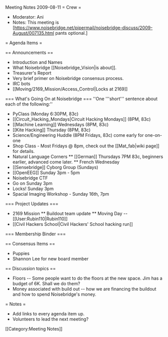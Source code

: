 Meeting Notes 2009-08-11 
 = Crew =
* Moderator: Ani
* Notes: This meeting is [https://www.noisebridge.net/pipermail/noisebridge-discuss/2009-August/007135.html pants optional.]

= Agenda Items =

== Announcements ==
* Introduction and Names
* What Noisebridge [[Noisebridge_Vision|is about]].
* Treasurer's Report
* Very brief primer on Noisebridge consensus process.
* IRC bots
* [[Moving/2169_Mission/Access_Control|Locks at 2169]]

=== What's Going On at Noisebridge ===
''One '''short''' sentence about each of the following:''
* PyClass (Monday 6:30PM, 83c)
* [[Circuit_Hacking_Mondays|Circuit Hacking Mondays]] (8PM, 83c)
* [[Machine Learning]] Wednesdays (8PM, 83c)
* [[Kite Hacking]] Thursday (8PM, 83c)
* Science/Engineering Huddle (8PM Fridays, 83c) come early for one-on-one
* Shop Class - Most Fridays @ 8pm, check out the [[Mat_fab|wiki page]] for details.
* Natural Language Corners
** [[German]] Thursdays 7PM 83c, beginners earlier, advanced come later.
** French Wednesday 
* [[Sensebridge]] Cyborg Group (Sundays)
* [[OpenEEG]] Sunday 3pm - 5pm
* Noisebridge CTF
* Go on Sunday 3pm
* Locks! Sunday 3pm
* Spacial Imaging Workshop - Sunday 16th, 7pm

=== Project Updates ===
* 2169 Mission
** Buildout team update
** Moving Day --[[User:Rubin110|Rubin110]]
* [[Civil Hackers School|Civil Hackers' School hacking run]]

=== Membership Binder ===

== Consensus Items ==
* Puppies
* Shannon Lee for new board member

== Discussion topics ==
* Floors -- Some people want to do the floors at the new space.  Jim has a budget of 6K.  Shall we do them?
* Money associated with build out -- how we are financing the buildout and how to spend Noisebridge's money.

= Notes =
* Add links to every agenda item up.
* Volunteers to lead the next meeting?

[[Category:Meeting Notes]]